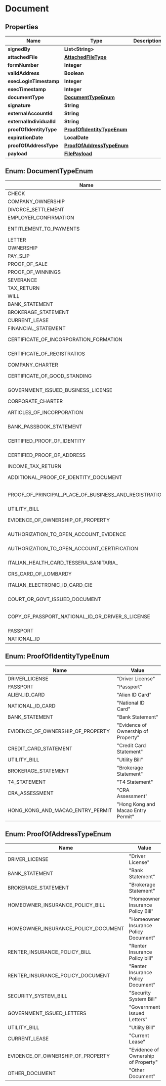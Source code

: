 

# Document


## Properties

| Name | Type | Description | Notes |
|------------ | ------------- | ------------- | -------------|
|**signedBy** | **List&lt;String&gt;** |  |  [optional] |
|**attachedFile** | [**AttachedFileType**](AttachedFileType.md) |  |  [optional] |
|**formNumber** | **Integer** |  |  [optional] |
|**validAddress** | **Boolean** |  |  [optional] |
|**execLoginTimestamp** | **Integer** |  |  [optional] |
|**execTimestamp** | **Integer** |  |  [optional] |
|**documentType** | [**DocumentTypeEnum**](#DocumentTypeEnum) |  |  [optional] |
|**signature** | **String** |  |  [optional] |
|**externalAccountId** | **String** |  |  [optional] |
|**externalIndividualId** | **String** |  |  [optional] |
|**proofOfIdentityType** | [**ProofOfIdentityTypeEnum**](#ProofOfIdentityTypeEnum) |  |  [optional] |
|**expirationDate** | **LocalDate** |  |  [optional] |
|**proofOfAddressType** | [**ProofOfAddressTypeEnum**](#ProofOfAddressTypeEnum) |  |  [optional] |
|**payload** | [**FilePayload**](FilePayload.md) |  |  [optional] |



## Enum: DocumentTypeEnum

| Name | Value |
|---- | -----|
| CHECK | &quot;Check&quot; |
| COMPANY_OWNERSHIP | &quot;Company Ownership&quot; |
| DIVORCE_SETTLEMENT | &quot;Divorce Settlement&quot; |
| EMPLOYER_CONFIRMATION | &quot;Employer Confirmation&quot; |
| ENTITLEMENT_TO_PAYMENTS | &quot;Entitlement to Payments&quot; |
| LETTER | &quot;Letter&quot; |
| OWNERSHIP | &quot;Ownership&quot; |
| PAY_SLIP | &quot;Pay Slip&quot; |
| PROOF_OF_SALE | &quot;Proof of Sale&quot; |
| PROOF_OF_WINNINGS | &quot;Proof of Winnings&quot; |
| SEVERANCE | &quot;Severance&quot; |
| TAX_RETURN | &quot;Tax Return&quot; |
| WILL | &quot;Will&quot; |
| BANK_STATEMENT | &quot;Bank Statement&quot; |
| BROKERAGE_STATEMENT | &quot;Brokerage Statement&quot; |
| CURRENT_LEASE | &quot;Current Lease&quot; |
| FINANCIAL_STATEMENT | &quot;Financial Statement&quot; |
| CERTIFICATE_OF_INCORPORATION_FORMATION | &quot;Certificate of Incorporation/Formation&quot; |
| CERTIFICATE_OF_REGISTRATIOS | &quot;Certificate of Registratios&quot; |
| COMPANY_CHARTER | &quot;Company Charter&quot; |
| CERTIFICATE_OF_GOOD_STANDING | &quot;Certificate of Good Standing&quot; |
| GOVERNMENT_ISSUED_BUSINESS_LICENSE | &quot;Government-issued Business License&quot; |
| CORPORATE_CHARTER | &quot;Corporate Charter&quot; |
| ARTICLES_OF_INCORPORATION | &quot;Articles of Incorporation&quot; |
| BANK_PASSBOOK_STATEMENT | &quot;Bank Passbook/Statement&quot; |
| CERTIFIED_PROOF_OF_IDENTITY | &quot;Certified Proof of Identity&quot; |
| CERTIFIED_PROOF_OF_ADDRESS | &quot;Certified Proof of Address&quot; |
| INCOME_TAX_RETURN | &quot;Income Tax Return&quot; |
| ADDITIONAL_PROOF_OF_IDENTITY_DOCUMENT | &quot;Additional Proof of Identity Document&quot; |
| PROOF_OF_PRINCIPAL_PLACE_OF_BUSINESS_AND_REGISTRATION | &quot;Proof of Principal Place of Business and Registration&quot; |
| UTILITY_BILL | &quot;Utility Bill&quot; |
| EVIDENCE_OF_OWNERSHIP_OF_PROPERTY | &quot;Evidence of Ownership of Property&quot; |
| AUTHORIZATION_TO_OPEN_ACCOUNT_EVIDENCE | &quot;Authorization to Open Account - Evidence&quot; |
| AUTHORIZATION_TO_OPEN_ACCOUNT_CERTIFICATION | &quot;Authorization to Open Account - Certification&quot; |
| ITALIAN_HEALTH_CARD_TESSERA_SANITARIA_ | &quot;Italian Health Card (Tessera Sanitaria)&quot; |
| CRS_CARD_OF_LOMBARDY | &quot;CRS card of Lombardy&quot; |
| ITALIAN_ELECTRONIC_ID_CARD_CIE | &quot;Italian Electronic ID Card - CIE&quot; |
| COURT_OR_GOVT_ISSUED_DOCUMENT | &quot;Court- or Govt-issued document&quot; |
| COPY_OF_PASSPORT_NATIONAL_ID_OR_DRIVER_S_LICENSE | &quot;Copy of Passport, National Id or Driver&#39;s License&quot; |
| PASSPORT | &quot;Passport&quot; |
| NATIONAL_ID | &quot;National ID&quot; |



## Enum: ProofOfIdentityTypeEnum

| Name | Value |
|---- | -----|
| DRIVER_LICENSE | &quot;Driver License&quot; |
| PASSPORT | &quot;Passport&quot; |
| ALIEN_ID_CARD | &quot;Alien ID Card&quot; |
| NATIONAL_ID_CARD | &quot;National ID Card&quot; |
| BANK_STATEMENT | &quot;Bank Statement&quot; |
| EVIDENCE_OF_OWNERSHIP_OF_PROPERTY | &quot;Evidence of Ownership of Property&quot; |
| CREDIT_CARD_STATEMENT | &quot;Credit Card Statement&quot; |
| UTILITY_BILL | &quot;Utility Bill&quot; |
| BROKERAGE_STATEMENT | &quot;Brokerage Statement&quot; |
| T4_STATEMENT | &quot;T4 Statement&quot; |
| CRA_ASSESSMENT | &quot;CRA Assessment&quot; |
| HONG_KONG_AND_MACAO_ENTRY_PERMIT | &quot;Hong Kong and Macao Entry Permit&quot; |



## Enum: ProofOfAddressTypeEnum

| Name | Value |
|---- | -----|
| DRIVER_LICENSE | &quot;Driver License&quot; |
| BANK_STATEMENT | &quot;Bank Statement&quot; |
| BROKERAGE_STATEMENT | &quot;Brokerage Statement&quot; |
| HOMEOWNER_INSURANCE_POLICY_BILL | &quot;Homeowner Insurance Policy Bill&quot; |
| HOMEOWNER_INSURANCE_POLICY_DOCUMENT | &quot;Homeowner Insurance Policy Document&quot; |
| RENTER_INSURANCE_POLICY_BILL | &quot;Renter Insurance Policy bill&quot; |
| RENTER_INSURANCE_POLICY_DOCUMENT | &quot;Renter Insurance Policy Document&quot; |
| SECURITY_SYSTEM_BILL | &quot;Security System Bill&quot; |
| GOVERNMENT_ISSUED_LETTERS | &quot;Government Issued Letters&quot; |
| UTILITY_BILL | &quot;Utility Bill&quot; |
| CURRENT_LEASE | &quot;Current Lease&quot; |
| EVIDENCE_OF_OWNERSHIP_OF_PROPERTY | &quot;Evidence of Ownership of Property&quot; |
| OTHER_DOCUMENT | &quot;Other Document&quot; |



